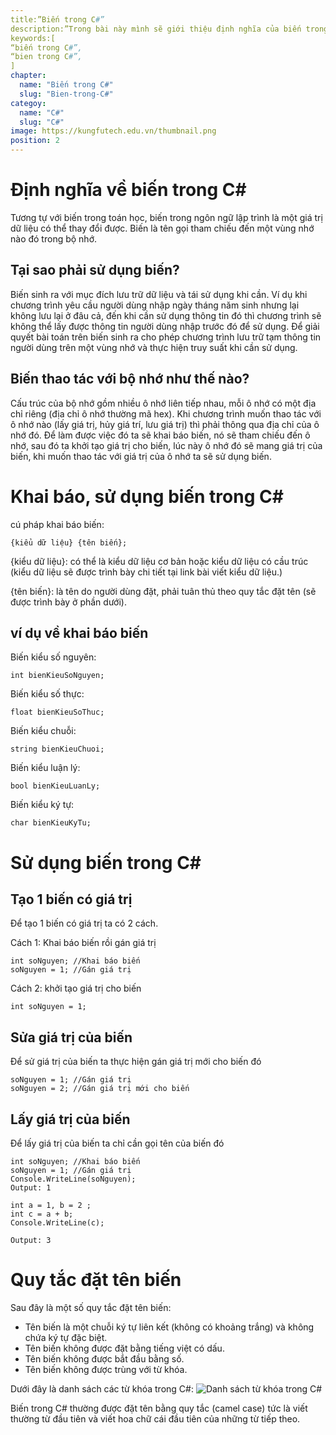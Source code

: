 ```yaml
---
title:”Biến trong C#”
description:”Trong bài này mình sẽ giới thiệu định nghĩa của biến trong C#, cách hoạt động của biến và cách thao tác với biến và cuối cùng là quy tắc đặt tên biến”
keywords:[
“biến trong C#”,
“bien trong C#”,
]
chapter:
  name: "Biến trong C#"
  slug: "Bien-trong-C#"
categoy:
  name: "C#"
  slug: "C#"
image: https://kungfutech.edu.vn/thumbnail.png
position: 2
---
```


# Định nghĩa về biến trong C#

<content-info>
Tương tự với biến trong toán học, biến trong ngôn ngữ lập trình là một giá trị dữ liệu có thể thay đổi được. Biến là tên gọi tham chiếu đến một vùng nhớ nào đó trong bộ nhớ.
</content-info>

## Tại sao phải sử dụng biến?

Biến sinh ra với mục đích lưu trữ dữ liệu và tái sử dụng khi cần. Ví dụ khi chương trình yêu cầu người dùng nhập ngày tháng năm sinh nhưng lại không lưu lại ở đâu cả, đến khi cần sử dụng thông tin đó thì chương trình sẽ không thể lấy được thông tin người dùng nhập trước đó để sử dụng. Để giải quyết bài toán trên biến sinh ra cho phép chương trình lưu trữ tạm thông tin người dùng trên một vùng nhớ và thực hiện truy suất khi cần sử dụng.

## Biến thao tác với bộ nhớ như thế nào?

Cấu trúc của bộ nhớ gồm nhiều ô nhớ liên tiếp nhau, mỗi ô nhớ có một địa chỉ riêng (địa chỉ ô nhớ thường mã hex). Khi chương trình muốn thao tác với ô nhớ nào (lấy giá trị, hủy giá trí, lưu giá trị) thì phải thông qua địa chỉ của ô nhớ đó. Để làm được việc đó ta sẽ khai báo biến, nó sẽ tham chiếu đến ô nhớ, sau đó ta khởi tạo giá trị cho biến, lúc này ô nhớ đó sẽ mang giá trị của biến, khi muốn thao tác với giá trị của ô nhớ ta sẽ sử dụng biến.

# Khai báo, sử dụng biến trong C#

cú pháp khai báo biến:

```
{kiểu dữ liệu} {tên biến};
```

{kiểu dữ liệu}: có thể là kiểu dữ liệu cơ bản hoặc kiểu dữ liệu có cầu trúc (kiểu dữ liệu sẽ được trình bày chi tiết tại link bài viết kiểu dữ liệu.)

{tên biến}: là tên do người dùng đặt, phải tuân thủ theo quy tắc đặt tên (sẽ được trình bày ở phần dưới).

## ví dụ về khai báo biến

Biến kiểu số nguyên:

```
int bienKieuSoNguyen;
```

Biến kiểu số thực:

```
float bienKieuSoThuc;
```

Biến kiểu chuỗi:

```
string bienKieuChuoi;
```

Biến kiểu luận lý:

```
bool bienKieuLuanLy;
```

Biến kiểu ký tự:

```
char bienKieuKyTu;
```

# Sử dụng biến trong C#

## Tạo 1 biến có giá trị

Để tạo 1 biến có giá trị ta có 2 cách.
<space><space>

Cách 1: Khai báo biến rồi gán giá trị

```
int soNguyen; //Khai báo biến
soNguyen = 1; //Gán giá trị
```

Cách 2: khởi tạo giá trị cho biến

```
int soNguyen = 1;
```

## Sửa giá trị của biến

Để sử giá trị của biến ta thực hiện gán giá trị mới cho biến đó

```
soNguyen = 1; //Gán giá trị
soNguyen = 2; //Gán giá trị mới cho biến
```

## Lấy giá trị của biến

Để lấy giá trị của biến ta chỉ cần gọi tên của biến đó

```
int soNguyen; //Khai báo biến
soNguyen = 1; //Gán giá trị
Console.WriteLine(soNguyen);
Output: 1
```

```
int a = 1, b = 2 ;
int c = a + b; 
Console.WriteLine(c);

Output: 3
```

# Quy tắc đặt tên biến

Sau đây là một số quy tắc đặt tên biến:

- Tên biến là một chuỗi ký tự liên kết (không có khoảng trắng) và không chứa ký tự đặc biệt.
- Tên biến không được đặt bằng tiếng việt có dấu.
- Tên biến không được bắt đầu bằng số.
- Tên biến không được trùng với từ khóa.

Dưới đây là danh sách các từ khóa trong C#:
![Danh sách từ khóa trong C#](https://user-images.githubusercontent.com/50008521/183381973-fda2b2d9-3a74-48e1-a732-b6e02a2fbdba.jpg)

<content-info>
Biến trong C# thường được đặt tên bằng quy tắc (camel case) tức là viết thường từ đầu tiên và viết hoa chữ cái đầu tiên của những từ tiếp theo.
</content-info>
